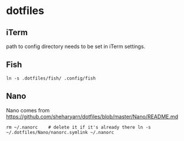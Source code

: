 # dotfiles

## iTerm

path to config directory needs to be set in iTerm settings.

## Fish

``ln -s .dotfiles/fish/ .config/fish``

## Nano

Nano comes from https://github.com/sheharyarn/dotfiles/blob/master/Nano/README.md

``rm ~/.nanorc    # delete it if it's already there
ln -s ~/.dotfiles/Nano/nanorc.symlink ~/.nanorc``
